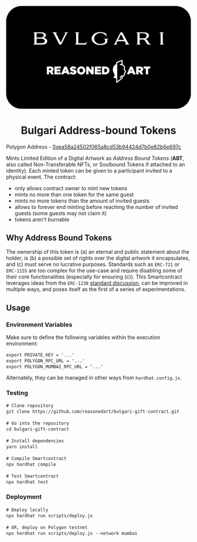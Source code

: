<div align='center'>
<img src='./bvlgrart.png' />
</div>

<h1 align='center'>Bulgari Address-bound Tokens</h1>

Polygon Address - [0xea58a24502f065a8cd53b94424d7b0e82b6e697c](https://polygonscan.com/address/0xea58a24502f065a8cd53b94424d7b0e82b6e697c#readContract)

Mints Limited Edition of a Digital Artwork as _Address Bound Tokens_ (**ABT**, also called Non-Transferable NFTs, or Soulbound Tokens if attached to an identity). Each minted token can be given to a participant invited to a physical event. The contract:
* only allows contract owner to mint new tokens
* mints no more than one token for the same guest
* mints no more tokens than the amount of invited guests
* allows to forever end minting before reaching the number of invited guests (some guests may not claim it)
* tokens aren't burnable

## Why Address Bound Tokens
The ownership of this token is (a) an eternal and public statement about the holder, is (b) a possible set of rights over the digital artwork it encapsulates, and (c) must serve no lucrative purposes. Standards such as `ERC-721` or `ERC-1155` are too complex for the use-case and require disabling some of their core functionalities (especially for ensuring (c)). This Smartcontract leverages ideas from the `ERC-1238` [standard discussion](https://github.com/ethereum/EIPs/issues/1238), can be improved in multiple ways, and poses itself as the first of a series of experimentations.

## Usage

### Environment Variables
Make sure to define the following variables within the execution environment:
```
export PRIVATE_KEY = '...'
export POLYGON_RPC_URL = '...'
export POLYGON_MUMBAI_RPC_URL = '...'
```
Alternately, they can be managed in other ways from `hardhat.config.js`.

### Testing
```
# Clone repository
git clone https://github.com/reasonedart/bulgari-gift-contract.git

# Go into the repository
cd bulgari-gift-contract

# Install dependencies
yarn install

# Compile Smartcontract
npx hardhat compile

# Test Smartcontract
npx hardhat test
```

### Deployment
```
# Deploy locally
npx hardhat run scripts/deploy.js

# OR, deploy on Polygon testnet
npx hardhat run scripts/deploy.js --network mumbai
```
